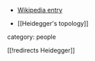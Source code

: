 
* [Wikipedia entry](http://en.wikipedia.org/wiki/Martin_Heidegger)

* [[Heidegger's topology]]

category: people

[[!redirects Heidegger]]
